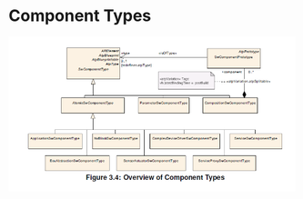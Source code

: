 # Component Types

![Figure 3.4: Overview of Component Types](figure_3_4_overview_of_component_types.png)